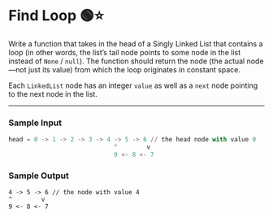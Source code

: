 # Find Loop 🟢⭐

Write a function that takes in the head of a Singly Linked List that contains a loop (in other words, the list’s tail node points to some node in the list instead of `None` / `null`). The function should return the node (the actual node—not just its value) from which the loop originates in constant space.

Each `LinkedList` node has an integer `value` as well as a `next` node pointing to the next node in the list.

---

### Sample Input

```python
head = 0 -> 1 -> 2 -> 3 -> 4 -> 5 -> 6 // the head node with value 0
                             ^        v
                             9 <- 8 <- 7
```

### Sample Output

```
4 -> 5 -> 6 // the node with value 4
^        v
9 <- 8 <- 7
